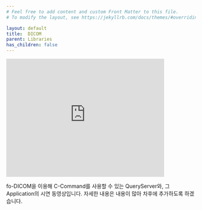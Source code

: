 ```yaml
---
# Feel free to add content and custom Front Matter to this file.
# To modify the layout, see https://jekyllrb.com/docs/themes/#overriding-theme-defaults

layout: default
title:  DICOM
parent: Libraries
has_children: false
---
```

<iframe width="420" height="315" src="https://www.youtube.com/embed/xPs2pqbJgvY" frameborder="0" allowfullscreen></iframe>

fo-DICOM을 이용해 C-Command를 사용할 수 있는 QueryServer와, 그 Application의 시연 동영상입니다.
자세한 내용은 내용이 많아 차후에 추가하도록 하겠습니다.